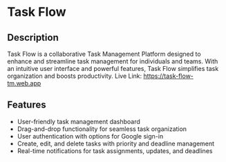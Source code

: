 # Task Flow

## Description

Task Flow is a collaborative Task Management Platform designed to enhance and streamline task management for individuals and teams. With an intuitive user interface and powerful features, Task Flow simplifies task organization and boosts productivity.
Live Link: https://task-flow-tm.web.app

## Features

- User-friendly task management dashboard
- Drag-and-drop functionality for seamless task organization
- User authentication with options for Google sign-in
- Create, edit, and delete tasks with priority and deadline management
- Real-time notifications for task assignments, updates, and deadlines
